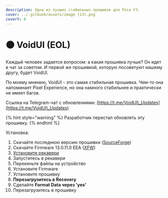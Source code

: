 ```yaml
---
description: Одна из лучших стабильных прошивок для Poco F3.
cover: ../.gitbook/assets/image (13).png
coverY: 0
---
```


# ⚫ VoidUI (EOL)

Каждый человек задается вопросом: а какая прошивка лучше? Он идет в чат за советом. И первой же прошивкой, которую посоветуют нашему другу, будет VoidUI.

По моему мнению, VoidUI - это самая стабильная прошивка. Чем-то она напоминает Pixel Experience, но она намного стабильнее и практически не имеет багов.

Ссылка на Telegram-чат с обновлениями: [https://t.me/VoidUI\_Updates](https://t.me/VoidUI\_Updates)

{% hint style="warning" %}
Разработчик перестал обновлять эту прошивку.
{% endhint %}

Установка:

1. Скачайте последнюю версию прошивки ([SourceForge](https://sourceforge.net/projects/voidui/files/alioth/Releases/))
2. Скачайте Firmware 13.0.11.0 EEA ([XFW](https://xiaomifirmwareupdater.com/firmware/alioth/stable/V13.0.11.0.SKHEUXM/))
3. [Установите рекавери](../beginning/recovery-install.md#ustanovka-iz-rekaveri)
4. Запуститесь в рекавери
5. Перекиньте файлы на устройство
6. Установите Firmware
7. Установите прошивку
8. **Перезагрузитесь в Recovery**
9. Сделайте **Format Data через 'yes'**
10. Перезагрузитесь в прошивку
